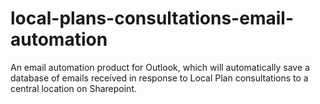 # local-plans-consultations-email-automation
 An email automation product for Outlook, which will automatically save a database of emails received in response to Local Plan consultations to a central location on Sharepoint.
